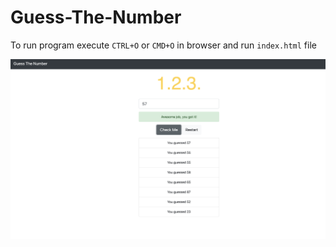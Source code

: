 # Guess-The-Number
To run program execute `CTRL+O` or `CMD+O` in browser and run `index.html` file 

<div> 
  <img src="https://github.com/DiegoG08/Guess-The-Number/blob/master/guessTheNumber.png">
</div>
